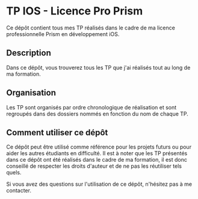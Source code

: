 # TP IOS - Licence Pro Prism

Ce dépôt contient tous mes TP réalisés dans le cadre de ma licence professionnelle Prism en développement iOS.

## Description
Dans ce dépôt, vous trouverez tous les TP que j'ai réalisés tout au long de ma formation.

## Organisation
Les TP sont organisés par ordre chronologique de réalisation et sont regroupés dans des dossiers nommés en fonction du nom de chaque TP.


## Comment utiliser ce dépôt
Ce dépôt peut être utilisé comme référence pour les projets futurs ou pour aider les autres étudiants en difficulté. Il est à noter que les TP présentés dans ce dépôt ont été réalisés dans le cadre de ma formation, il est donc conseillé de respecter les droits d'auteur et de ne pas les réutiliser tels quels.

Si vous avez des questions sur l'utilisation de ce dépôt, n'hésitez pas à me contacter.


